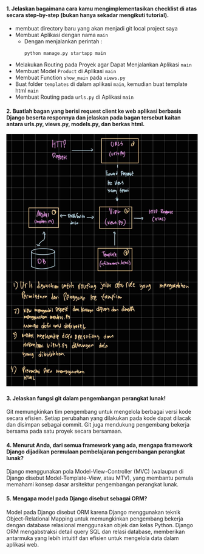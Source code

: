 #### **1. Jelaskan bagaimana cara kamu mengimplementasikan checklist di atas secara step-by-step (bukan hanya sekadar mengikuti tutorial).** ####
  - membuat directory baru yang akan menjadi git local project saya
  - Membuat Aplikasi dengan nama `main`
      - Dengan menjalankan perintah :
        ``` 
        python manage.py startapp main
        ```
  - Melakukan Routing pada Proyek agar Dapat Menjalankan Aplikasi `main`
  - Membuat Model `Product` di Aplikasi `main`
  - Membuat Function `show_main` pada `views.py`
  - Buat folder `templates` di dalam aplikasi `main`, kemudian buat template html `main`
  - Membuat Routing pada `urls.py` di Aplikasi `main`
#### **2. Buatlah bagan yang berisi request client ke web aplikasi berbasis Django beserta responnya dan jelaskan pada bagan tersebut kaitan antara urls.py, views.py, models.py, dan berkas html.** ####
![bagan guys](Images/photo_2024-09-11_10-01-38.jpg)

#### **3. Jelaskan fungsi git dalam pengembangan perangkat lunak!** ####
Git memungkinkan tim pengembang untuk mengelola berbagai versi kode secara efisien. Setiap perubahan yang dilakukan pada kode dapat dilacak dan disimpan sebagai commit. Git juga mendukung pengembang bekerja bersama pada satu proyek secara bersamaan. 

#### **4. Menurut Anda, dari semua framework yang ada, mengapa framework Django dijadikan permulaan pembelajaran pengembangan perangkat lunak?** ####
Django menggunakan pola Model-View-Controller (MVC) (walaupun di Django disebut Model-Template-View, atau MTV), yang membantu pemula memahami konsep dasar arsitektur pengembangan perangkat lunak.

#### **5. Mengapa model pada Django disebut sebagai ORM?** ####
Model pada Django disebut ORM karena Django menggunakan teknik Object-Relational Mapping untuk memungkinkan pengembang bekerja dengan database relasional menggunakan objek dan kelas Python. Django ORM mengabstraksi detail query SQL dan relasi database, memberikan antarmuka yang lebih intuitif dan efisien untuk mengelola data dalam aplikasi web.
